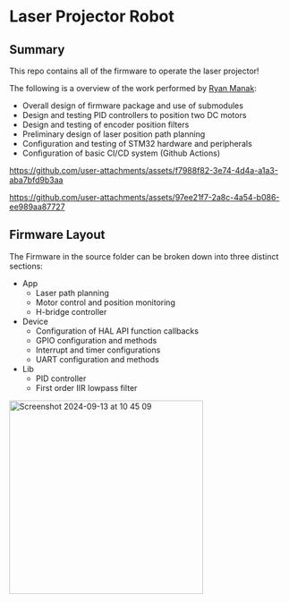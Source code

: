 # Laser Projector Robot

## Summary

This repo contains all of the firmware to operate the laser projector!

The following is a overview of the work performed by [Ryan Manak](https://github.com/rmanak22):

- Overall design of firmware package and use of submodules
- Design and testing PID controllers to position two DC motors
- Design and testing of encoder position filters
- Preliminary design of laser position path planning
- Configuration and testing of STM32 hardware and peripherals
- Configuration of basic CI/CD system (Github Actions)

https://github.com/user-attachments/assets/f7988f82-3e74-4d4a-a1a3-aba7bfd9b3aa

https://github.com/user-attachments/assets/97ee21f7-2a8c-4a54-b086-ee989aa87727

## Firmware Layout
The Firmware in the source folder can be broken down into three distinct sections:
- App
    - Laser path planning
    - Motor control and position monitoring
    - H-bridge controller
- Device
    - Configuration of HAL API function callbacks
    - GPIO configuration and methods
    - Interrupt and timer configurations
    - UART configuration and methods
- Lib
    - PID controller
    - First order IIR lowpass filter

<img width="346" alt="Screenshot 2024-09-13 at 10 45 09" src="https://github.com/user-attachments/assets/fe70fa2d-7432-45bf-b6bb-7f72ba20b2d8">





